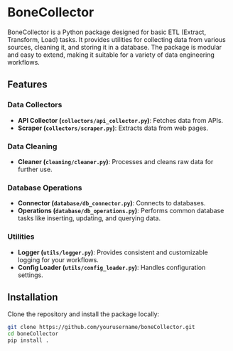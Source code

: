 # BoneCollector

BoneCollector is a Python package designed for basic ETL (Extract, Transform, Load) tasks. It provides utilities for collecting data from various sources, cleaning it, and storing it in a database. The package is modular and easy to extend, making it suitable for a variety of data engineering workflows.

## Features

### Data Collectors
- **API Collector (`collectors/api_collector.py`)**: Fetches data from APIs.
- **Scraper (`collectors/scraper.py`)**: Extracts data from web pages.

### Data Cleaning
- **Cleaner (`cleaning/cleaner.py`)**: Processes and cleans raw data for further use.

### Database Operations
- **Connector (`database/db_connector.py`)**: Connects to databases.
- **Operations (`database/db_operations.py`)**: Performs common database tasks like inserting, updating, and querying data.

### Utilities
- **Logger (`utils/logger.py`)**: Provides consistent and customizable logging for your workflows.
- **Config Loader (`utils/config_loader.py`)**: Handles configuration settings.

## Installation

Clone the repository and install the package locally:
```bash
git clone https://github.com/yourusername/boneCollector.git
cd boneCollector
pip install .

